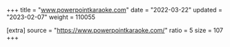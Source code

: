 +++
title = "www.powerpointkaraoke.com"
date = "2022-03-22"
updated = "2023-02-07"
weight = 110055

[extra]
source = "https://www.powerpointkaraoke.com/"
ratio = 5
size = 107
+++
